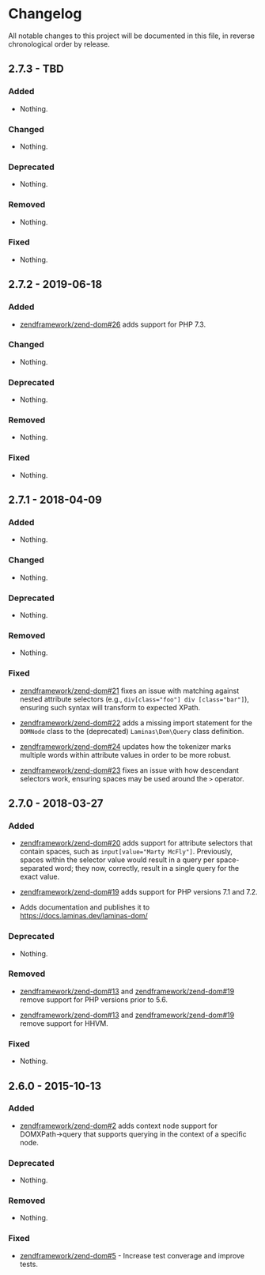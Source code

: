 # Changelog

All notable changes to this project will be documented in this file, in reverse chronological order by release.

## 2.7.3 - TBD

### Added

- Nothing.

### Changed

- Nothing.

### Deprecated

- Nothing.

### Removed

- Nothing.

### Fixed

- Nothing.

## 2.7.2 - 2019-06-18

### Added

- [zendframework/zend-dom#26](https://github.com/zendframework/zend-dom/pull/26) adds support for PHP 7.3.

### Changed

- Nothing.

### Deprecated

- Nothing.

### Removed

- Nothing.

### Fixed

- Nothing.

## 2.7.1 - 2018-04-09

### Added

- Nothing.

### Changed

- Nothing.

### Deprecated

- Nothing.

### Removed

- Nothing.

### Fixed

- [zendframework/zend-dom#21](https://github.com/zendframework/zend-dom/pull/21) fixes an issue with
  matching against nested attribute selectors (e.g., `div[class="foo"] div
  [class="bar"]`), ensuring such syntax will transform to expected XPath.

- [zendframework/zend-dom#22](https://github.com/zendframework/zend-dom/pull/22) adds a missing import
  statement for the `DOMNode` class to the (deprecated) `Laminas\Dom\Query` class
  definition.

- [zendframework/zend-dom#24](https://github.com/zendframework/zend-dom/pull/24) updates how the
  tokenizer marks multiple words within attribute values in order to be
  more robust.

- [zendframework/zend-dom#23](https://github.com/zendframework/zend-dom/pull/23) fixes an issue with
  how descendant selectors work, ensuring spaces may be used around the `>`
  operator.

## 2.7.0 - 2018-03-27

### Added

- [zendframework/zend-dom#20](https://github.com/zendframework/zend-dom/pull/20) adds support for
  attribute selectors that contain spaces, such as `input[value="Marty McFly"]`.
  Previously, spaces within the selector value would result in a query per
  space-separated word; they now, correctly, result in a single query for the
  exact value.

- [zendframework/zend-dom#19](https://github.com/zendframework/zend-dom/pull/19) adds support for PHP
  versions 7.1 and 7.2.

- Adds documentation and publishes it to https://docs.laminas.dev/laminas-dom/

### Deprecated

- Nothing.

### Removed

- [zendframework/zend-dom#13](https://github.com/zendframework/zend-dom/pull/13) and
  [zendframework/zend-dom#19](https://github.com/zendframework/zend-dom/pull/19) remove support for PHP
  versions prior to 5.6.

- [zendframework/zend-dom#13](https://github.com/zendframework/zend-dom/pull/13) and
  [zendframework/zend-dom#19](https://github.com/zendframework/zend-dom/pull/19) remove support for HHVM.

### Fixed

- Nothing.

## 2.6.0 - 2015-10-13

### Added

- [zendframework/zend-dom#2](https://github.com/zendframework/zend-dom/pull/2) adds context node
  support for DOMXPath->query that supports querying in the context of a
  specific node.

### Deprecated

- Nothing.

### Removed

- Nothing.

### Fixed

- [zendframework/zend-dom#5](https://github.com/zendframework/zend-dom/pull/5) - Increase test converage and improve tests.
